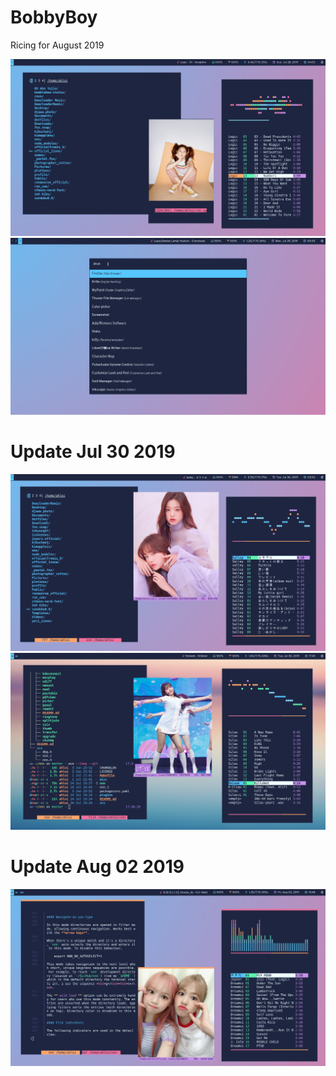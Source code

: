 # BobbyBoy
Ricing for August 2019

![](images/BobbyBoy.png)
![](images/BobbyBoy2.png)

# Update Jul 30 2019

![](images/BobbyBoy3.png)
![](images/BobbyBoy4.png)

# Update Aug 02 2019
![](images/BobbyBoy5.png)


